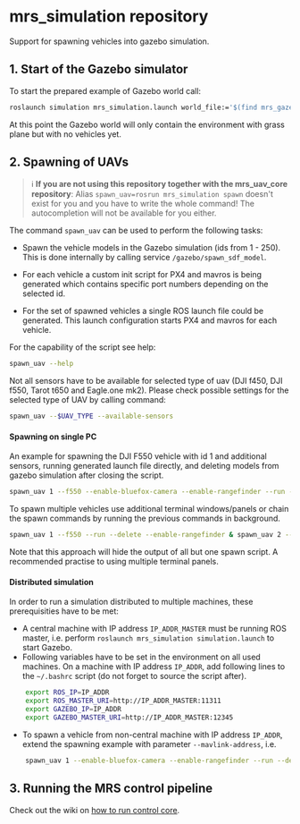# mrs_simulation repository
Support for spawning vehicles into gazebo simulation.

## 1. Start of the Gazebo simulator

To start the prepared example of Gazebo world call:

```bash
roslaunch simulation mrs_simulation.launch world_file:='$(find mrs_gazebo_common)/worlds/grass_plane.world' gui:=true
```

At this point the Gazebo world will only contain the environment with grass plane but with no vehicles yet.

## 2. Spawning of UAVs 
> :information_source: **If you are not using this repository together with the mrs_uav_core repository**: Alias `spawn_uav=rosrun mrs_simulation spawn` doesn't exist for you and you have to write the whole command!
> The autocompletion will not be available for you either.

The command `spawn_uav` can be used to perform the following tasks:

* Spawn the vehicle models in the Gazebo simulation (ids from 1 - 250). This is done internally by calling service `/gazebo/spawn_sdf_model`.
  
* For each vehicle a custom init script for PX4 and mavros is being generated which contains specific port numbers depending on the selected id.

* For the set of spawned vehicles a single ROS launch file could be generated.
  This launch configuration starts PX4 and mavros for each vehicle.

For the capability of the script see help:

```bash
spawn_uav --help
```

Not all sensors have to be available for selected type of uav (DJI f450, DJI f550, Tarot t650 and Eagle.one mk2). Please check possible settings for
the selected type of UAV by calling command: 

```bash
spawn_uav --$UAV_TYPE --available-sensors
```

#### Spawning on single PC

An example for spawning the DJI F550 vehicle with id 1 and additional sensors, running generated launch file directly, and deleting models from gazebo simulation after closing the script.

```bash
spawn_uav 1 --f550 --enable-bluefox-camera --enable-rangefinder --run --delete
```

To spawn multiple vehicles use additional terminal windows/panels or chain the spawn commands by running the previous commands in background.

```bash
spawn_uav 1 --f550 --run --delete --enable-rangefinder & spawn_uav 2 --f550 --run --delete --enable-rangefinder && fg
```

Note that this approach will hide the output of all but one spawn script. A recommended practise to using multiple terminal panels.

#### Distributed simulation
In order to run a simulation distributed to multiple machines, these prerequisities have to be met:
* A central machine with IP address `IP_ADDR_MASTER` must be running ROS master, i.e. perform `roslaunch mrs_simulation simulation.launch` to start Gazebo.
* Following variables have to be set in the environment on all used machines. On a machine with IP address `IP_ADDR`, add following lines to the `~/.bashrc` script (do not forget to source the script after).

```bash
    export ROS_IP=IP_ADDR
    export ROS_MASTER_URI=http://IP_ADDR_MASTER:11311
    export GAZEBO_IP=IP_ADDR
    export GAZEBO_MASTER_URI=http://IP_ADDR_MASTER:12345
```

* To spawn a vehicle from non-central machine with IP address `IP_ADDR`, extend the spawning example with parameter `--mavlink-address`, i.e.

```bash
    spawn_uav 1 --enable-bluefox-camera --enable-rangefinder --run --delete --mavlink-address IP_ADDR
```

## 3. Running the MRS control pipeline
Check out the wiki on [how to run control core](https://ctu-mrs.github.io/docs/simulation/howto.html#3-run-the-control-core).
